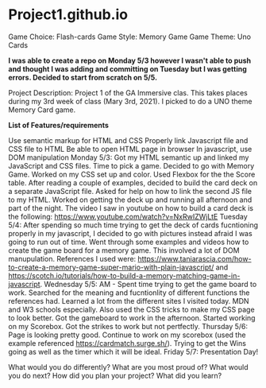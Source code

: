 # Project1.github.io
Game Choice: Flash-cards
Game Style: Memory Game
Game Theme: Uno Cards

**I was able to create a repo on Monday 5/3 however I wasn't able to push and thought I was adding and committing on Tuesday but I was getting errors. Decided to start from scratch on 5/5.**

Project Description:
Project 1 of the GA Immersive clas. This takes places during my 3rd week of class (Mary 3rd, 2021). I picked to do a UNO theme Memory Card game. 

**List of Features/requirements**

Use semantic markup for HTML and CSS
Properly link Javascript file and CSS file to HTML
Be able to open HTML page in browser
In javascript, use DOM manipulation
Monday 5/3: Got my HTML semantic up and linked my JavaScript and CSS files. Time to pick a game. Decided to go with Memory Game. Worked on my CSS set up and color. Used Flexbox for the the Score table. After reading a couple of examples, decided to build the card deck on a separate JavaScript file. Asked for help on how to link the second JS file to my HTML. Worked on getting the deck up and running all afternoon and part of the night. The video I saw in youtube on how to build a card deck is the following: https://www.youtube.com/watch?v=NxRwIZWjLtE
Tuesday 5/4: After spending so much time trying to get the deck of cards fucntioning properly in my javascript, I decided to go with pictures instead afraid I was going to run out of time. Went through some examples and videos how to create the game board for a memory game. This involved a lot of DOM manupulation. References I used were: https://www.taniarascia.com/how-to-create-a-memory-game-super-mario-with-plain-javascript/ and https://scotch.io/tutorials/how-to-build-a-memory-matching-game-in-javascript. 
Wednesday 5/5: AM - Spent time trying to get the game board to work. Searched for the meaning and fucntionlity of different functions the references had. Learned a lot from the different sites I visited today. MDN and W3 schools especially. Also used the CSS tricks to make my CSS page to look better. Got the gameboard to work in the afternoon. Started working on my Scorebox. Got the strikes to work but not pertfectly. 
Thursday 5/6: Page is looking pretty good. Continue to work on my scorebox (used the example referenced https://cardmatch.surge.sh/). Trying to get the Wins going as well as the timer which it will be ideal. 
Friday 5/7: Presentation Day!

What would you do differently?
What are you most proud of?
What would you do next?
How did you plan your project?
What did you learn?






